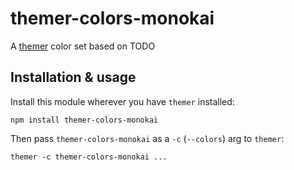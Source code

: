 # themer-colors-monokai

A [themer](https://github.com/mjswensen/themer) color set based on TODO

## Installation & usage

Install this module wherever you have `themer` installed:

    npm install themer-colors-monokai

Then pass `themer-colors-monokai` as a `-c` (`--colors`) arg to `themer`:

    themer -c themer-colors-monokai ...
